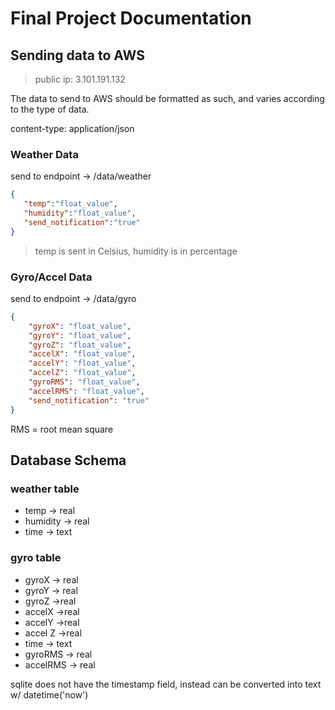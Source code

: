 # Final Project Documentation

## Sending data to AWS

> public ip: 3.101.191.132 

The data to send to AWS should be formatted as such, and varies according to the type of data. 

content-type: application/json

### Weather Data
send to endpoint -> /data/weather

```json
{
   "temp":"float_value",
   "humidity":"float_value",
   "send_notification":"true"
}
```

> temp is sent in Celsius, humidity is in percentage
### Gyro/Accel Data
send to endpoint -> /data/gyro

```json
{
    "gyroX": "float_value",
    "gyroY": "float_value", 
    "gyroZ": "float_value",
    "accelX": "float_value",
    "accelY": "float_value", 
    "accelZ": "float_value",
    "gyroRMS": "float_value",
    "accelRMS": "float_value",
    "send_notification": "true"
}
```

RMS = root mean square

## Database Schema

### weather table
- temp -> real
- humidity -> real
- time -> text

### gyro table
- gyroX -> real
- gyroY -> real
- gyroZ ->real
- accelX ->real
- accelY ->real
- accel Z ->real
- time -> text 
- gyroRMS -> real
- accelRMS -> real

sqlite does not have the timestamp field, instead can be converted into text w/ datetime('now')
